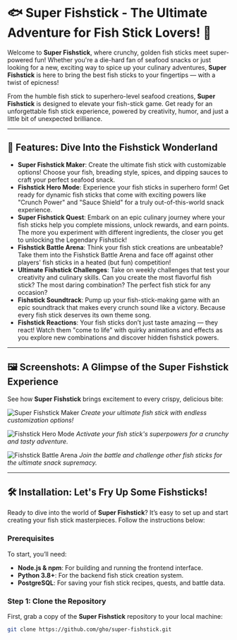 # 🐟 Super Fishstick - The Ultimate Adventure for Fish Stick Lovers! 🍤

Welcome to **Super Fishstick**, where crunchy, golden fish sticks meet super-powered fun! Whether you're a die-hard fan of seafood snacks or just looking for a new, exciting way to spice up your culinary adventures, **Super Fishstick** is here to bring the best fish sticks to your fingertips — with a twist of epicness!

From the humble fish stick to superhero-level seafood creations, **Super Fishstick** is designed to elevate your fish-stick game. Get ready for an unforgettable fish stick experience, powered by creativity, humor, and just a little bit of unexpected brilliance.

---

## 🚀 Features: Dive Into the Fishstick Wonderland

- **Super Fishstick Maker**: Create the ultimate fish stick with customizable options! Choose your fish, breading style, spices, and dipping sauces to craft your perfect seafood snack.
- **Fishstick Hero Mode**: Experience your fish sticks in superhero form! Get ready for dynamic fish sticks that come with exciting powers like "Crunch Power" and "Sauce Shield" for a truly out-of-this-world snack experience.
- **Super Fishstick Quest**: Embark on an epic culinary journey where your fish sticks help you complete missions, unlock rewards, and earn points. The more you experiment with different ingredients, the closer you get to unlocking the Legendary Fishstick!
- **Fishstick Battle Arena**: Think your fish stick creations are unbeatable? Take them into the Fishstick Battle Arena and face off against other players' fish sticks in a heated (but fun) competition!
- **Ultimate Fishstick Challenges**: Take on weekly challenges that test your creativity and culinary skills. Can you create the most flavorful fish stick? The most daring combination? The perfect fish stick for any occasion?
- **Fishstick Soundtrack**: Pump up your fish-stick-making game with an epic soundtrack that makes every crunch sound like a victory. Because every fish stick deserves its own theme song.
- **Fishstick Reactions**: Your fish sticks don’t just taste amazing — they react! Watch them "come to life" with quirky animations and effects as you explore new combinations and discover hidden fishstick powers.

---

## 🖼️ Screenshots: A Glimpse of the Super Fishstick Experience

See how **Super Fishstick** brings excitement to every crispy, delicious bite:

![Super Fishstick Maker](https://via.placeholder.com/800x400?text=Super+Fishstick+Maker)
*Create your ultimate fish stick with endless customization options!*

![Fishstick Hero Mode](https://via.placeholder.com/800x400?text=Fishstick+Hero+Mode)
*Activate your fish stick's superpowers for a crunchy and tasty adventure.*

![Fishstick Battle Arena](https://via.placeholder.com/800x400?text=Fishstick+Battle+Arena)
*Join the battle and challenge other fish sticks for the ultimate snack supremacy.*

---

## 🛠️ Installation: Let's Fry Up Some Fishsticks!

Ready to dive into the world of **Super Fishstick**? It’s easy to set up and start creating your fish stick masterpieces. Follow the instructions below:

### Prerequisites

To start, you’ll need:

- **Node.js & npm**: For building and running the frontend interface.
- **Python 3.8+**: For the backend fish stick creation system.
- **PostgreSQL**: For saving your fish stick recipes, quests, and battle data.

### Step 1: Clone the Repository

First, grab a copy of the **Super Fishstick** repository to your local machine:

```bash
git clone https://github.com/gho/super-fishstick.git
